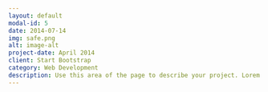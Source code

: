 ```yaml
---
layout: default
modal-id: 5
date: 2014-07-14
img: safe.png
alt: image-alt
project-date: April 2014
client: Start Bootstrap
category: Web Development
description: Use this area of the page to describe your project. Lorem ipsum dolor sit amet, consectetur adipisicing elit. Mollitia neque assumenda ipsam nihil, molestias magnam, recusandae quos quis inventore quisquam velit asperiores, vitae? Reprehenderit soluta, eos quod consequuntur itaque. Nam.
---
```

<!-- This is inside of the link on the pictures -->